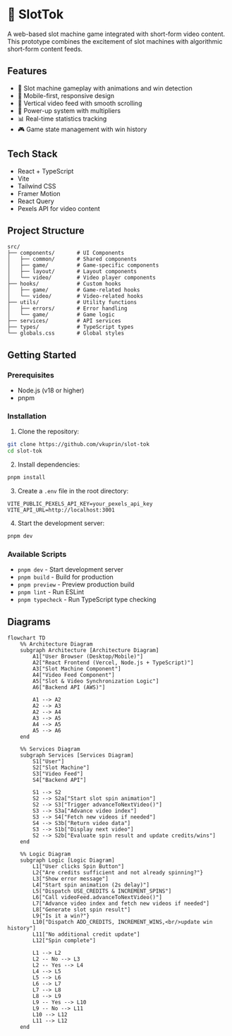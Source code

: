 # 🎰 SlotTok

A web-based slot machine game integrated with short-form video content. This prototype combines the excitement of slot machines with algorithmic short-form content feeds.

## Features

- 🎰 Slot machine gameplay with animations and win detection
- 📱 Mobile-first, responsive design
- 🎥 Vertical video feed with smooth scrolling
- 💫 Power-up system with multipliers
- 📊 Real-time statistics tracking
- 🎮 Game state management with win history

## Tech Stack

- React + TypeScript
- Vite
- Tailwind CSS
- Framer Motion
- React Query
- Pexels API for video content

## Project Structure

```
src/
├── components/       # UI Components
│   ├── common/       # Shared components
│   ├── game/         # Game-specific components
│   ├── layout/       # Layout components
│   └── video/        # Video player components
├── hooks/            # Custom hooks
│   ├── game/         # Game-related hooks
│   └── video/        # Video-related hooks
├── utils/            # Utility functions
│   ├── errors/       # Error handling
│   └── game/         # Game logic
├── services/         # API services
├── types/            # TypeScript types
└── globals.css       # Global styles
```

## Getting Started

### Prerequisites

- Node.js (v18 or higher)
- pnpm

### Installation

1. Clone the repository:

```bash
git clone https://github.com/vkuprin/slot-tok
cd slot-tok
```

2. Install dependencies:

```bash
pnpm install
```

3. Create a `.env` file in the root directory:

```env
VITE_PUBLIC_PEXELS_API_KEY=your_pexels_api_key
VITE_API_URL=http://localhost:3001
```

4. Start the development server:

```bash
pnpm dev
```

### Available Scripts

- `pnpm dev` - Start development server
- `pnpm build` - Build for production
- `pnpm preview` - Preview production build
- `pnpm lint` - Run ESLint
- `pnpm typecheck` - Run TypeScript type checking

## Diagrams
```mermaid
flowchart TD
    %% Architecture Diagram
    subgraph Architecture [Architecture Diagram]
        A1["User Browser (Desktop/Mobile)"]
        A2["React Frontend (Vercel, Node.js + TypeScript)"]
        A3["Slot Machine Component"]
        A4["Video Feed Component"]
        A5["Slot & Video Synchronization Logic"]
        A6["Backend API (AWS)"]
        
        A1 --> A2
        A2 --> A3
        A2 --> A4
        A3 --> A5
        A4 --> A5
        A5 --> A6
    end

    %% Services Diagram
    subgraph Services [Services Diagram]
        S1["User"]
        S2["Slot Machine"]
        S3["Video Feed"]
        S4["Backend API"]
        
        S1 --> S2
        S2 --> S2a["Start slot spin animation"]
        S2 --> S3["Trigger advanceToNextVideo()"]
        S3 --> S3a["Advance video index"]
        S3 --> S4["Fetch new videos if needed"]
        S4 --> S3b["Return video data"]
        S3 --> S1b["Display next video"]
        S2 --> S2b["Evaluate spin result and update credits/wins"]
    end

    %% Logic Diagram
    subgraph Logic [Logic Diagram]
        L1["User clicks Spin Button"]
        L2{"Are credits sufficient and not already spinning?"}
        L3["Show error message"]
        L4["Start spin animation (2s delay)"]
        L5["Dispatch USE_CREDITS & INCREMENT_SPINS"]
        L6["Call videoFeed.advanceToNextVideo()"]
        L7["Advance video index and fetch new videos if needed"]
        L8["Generate slot spin result"]
        L9{"Is it a win?"}
        L10["Dispatch ADD_CREDITS, INCREMENT_WINS,<br/>update win history"]
        L11["No additional credit update"]
        L12["Spin complete"]

        L1 --> L2
        L2 -- No --> L3
        L2 -- Yes --> L4
        L4 --> L5
        L5 --> L6
        L6 --> L7
        L7 --> L8
        L8 --> L9
        L9 -- Yes --> L10
        L9 -- No --> L11
        L10 --> L12
        L11 --> L12
    end
```
